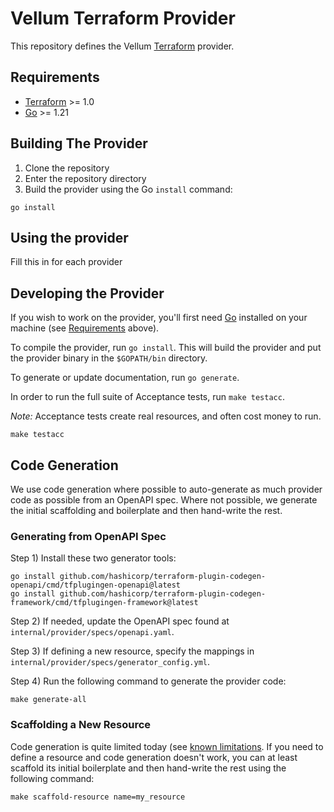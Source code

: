 # Vellum Terraform Provider

This repository defines the Vellum [Terraform](https://www.terraform.io) provider.

## Requirements

- [Terraform](https://developer.hashicorp.com/terraform/downloads) >= 1.0
- [Go](https://golang.org/doc/install) >= 1.21

## Building The Provider

1. Clone the repository
1. Enter the repository directory
1. Build the provider using the Go `install` command:

```shell
go install
```

## Using the provider

Fill this in for each provider

## Developing the Provider

If you wish to work on the provider, you'll first need [Go](http://www.golang.org) installed on your machine (see [Requirements](#requirements) above).

To compile the provider, run `go install`. This will build the provider and put the provider binary in the `$GOPATH/bin` directory.

To generate or update documentation, run `go generate`.

In order to run the full suite of Acceptance tests, run `make testacc`.

_Note:_ Acceptance tests create real resources, and often cost money to run.

```shell
make testacc
```

## Code Generation

We use code generation where possible to auto-generate as much provider code as possible from an OpenAPI spec.
Where not possible, we generate the initial scaffolding and boilerplate and then hand-write the rest.

### Generating from OpenAPI Spec

Step 1) Install these two generator tools:

```shell
go install github.com/hashicorp/terraform-plugin-codegen-openapi/cmd/tfplugingen-openapi@latest
go install github.com/hashicorp/terraform-plugin-codegen-framework/cmd/tfplugingen-framework@latest
```

Step 2) If needed, update the OpenAPI spec found at `internal/provider/specs/openapi.yaml`.

Step 3) If defining a new resource, specify the mappings in `internal/provider/specs/generator_config.yml`.

Step 4) Run the following command to generate the provider code:

```shell
make generate-all
```

### Scaffolding a New Resource

Code generation is quite limited today (see [known limitations](https://github.com/hashicorp/terraform-plugin-codegen-openapi/blob/main/DESIGN.md#known-limitations).
If you need to define a resource and code generation doesn't work, you can at least scaffold its initial boilerplate
and then hand-write the rest using the following command:

```shell
make scaffold-resource name=my_resource
```
